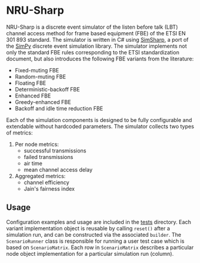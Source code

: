 ﻿# NRU-Sharp

NRU-Sharp is a discrete event simulator of the listen before talk (LBT) channel access method for frame based equipment (FBE) of the ETSI EN 301 893 standard. The simulator is written in C# using [SimSharp](https://github.com/heal-research/SimSharp), a port of the [SimPy](https://gitlab.com/team-simpy/simpy) discrete event simulation library. The simulator implements not only the standard FBE rules corresponding to the ETSI standardization document, but also introduces the following FBE variants from the literature:

- Fixed-muting FBE
- Random-muting FBE
- Floating FBE
- Deterministic-backoff FBE
- Enhanced FBE
- Greedy-enhanced FBE
- Backoff and idle time reduction FBE

Each of the simulation components is designed to be fully configurable and extendable without hardcoded parameters.
The simulator collects two types of metrics:

1. Per node metrics:
    - successful transmissions
    - failed transmissions
    - air time
    - mean channel access delay
2. Aggregated metrics:  
   - channel efficiency
   - Jain's fairness index

## Usage

Configuration examples and usage are included in the [tests](tests) directory. Each variant implementation object is reusable by calling `reset()` after a simulation run, and can be constructed via the associated `builder`. The `ScenarioRunner` class is responsible for running a user test case which is based on `ScenarioMatrix`. Each row in `ScenarioMatrix` describes a particular node object implementation for a particular simulation run (column).
